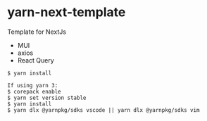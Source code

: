 # yarn-next-template
Template for NextJs 
- MUI
- axios
- React Query

```
$ yarn install

If using yarn 3:
$ corepack enable
$ yarn set version stable
$ yarn install
$ yarn dlx @yarnpkg/sdks vscode || yarn dlx @yarnpkg/sdks vim
```
